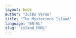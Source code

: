 ```yaml
---
layout: book
author: "Jules Verne"
title: "The Mysterious Island"
language: "EN-NL"
slug: "island_ENNL"
---
```

